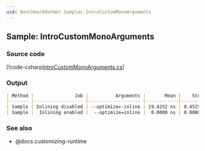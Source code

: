 ```yaml
---
uid: BenchmarkDotNet.Samples.IntroCustomMonoArguments
---
```


## Sample: IntroCustomMonoArguments


### Source code

[!code-csharp[IntroCustomMonoArguments.cs](../../../samples/BenchmarkDotNet.Samples/IntroCustomMonoArguments.cs)]

### Output

```markdown
| Method |               Job |          Arguments |       Mean |    StdDev |
|------- |------------------ |------------------- |-----------:|----------:|
| Sample | Inlining disabled | --optimize=-inline | 19.4252 ns | 0.4525 ns |
| Sample |  Inlining enabled |  --optimize=inline |  0.0000 ns | 0.0000 ns |
```

### See also

* @docs.customizing-runtime